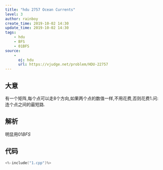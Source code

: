 ```yaml
---
title: "hdu 2757 Ocean Currents"
level: 3
author: rainboy
create_time: 2019-10-02 14:30
update_time: 2019-10-02 14:30
tags:
    - hdu
    - BFS
    - 01BFS
source:
    - 
      oj: hdu
      url: https://vjudge.net/problem/HDU-22757
---
```


## 大意

有一个矩阵,每个点可以走$8$个方向,如果两个点的数值一样,不用花费,否则花费$1$.问:连个点之间的最短路.

## 解析


明显用$01BFS$

## 代码

```c
<%-include("1.cpp")%>
```

